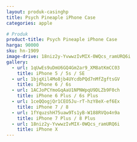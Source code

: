 ```yaml
---
layout: produk-casinghp
title: Psych Pineaple iPhone Case
categories: apple

# Produk
product-title: Psych Pineaple iPhone Case
harga: 90000
sku: hn-1909
image-drive: 18niz2y-YvwwzIvMIX-0WQcs_ramURQ6i
gallery:
  - url: 1qUwEs9uDmU6GQ4Gm2ar9_XM8atKmCC03
    title: iPhone 5 / 5s / SE
  - url: 1bjqXil4Mo8jb4UYcdbPQd7nMfZgftsGV
    title: iPhone 6 / 6s
  - url: 1ACJoPCYmoGqAaU1NPNWpqU9DLZb9F0ch
    title: iPhone 6 Plus / 6s Plus
  - url: 1ceQQogjQr1CEO5Ju-rT-hzY8eX-ef6Ex
    title: iPhone 7 / 8
  - url: 1fYquzshH75uaw9Ts1yB-W188RVQo4n9a
    title: iPhone 7 Plus / 8 Plus
  - url: 18niz2y-YvwwzIvMIX-0WQcs_ramURQ6i
    title: iPhone X
---
```

